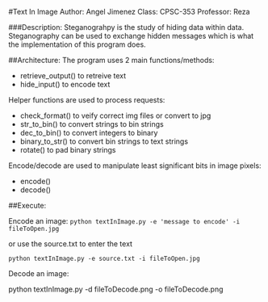#Text In Image
Author: Angel Jimenez
Class: CPSC-353
Professor: Reza

###Description: 
Steganograhpy is the study of hiding data within data. Steganography can be used to exchange hidden messages which is what the implementation of this program does. 

##Architecture:
The program uses 2 main functions/methods: 
* retrieve_output() to retreive text
* hide_input() to encode text

Helper functions are used to process requests:
* check_format() to veify correct img files or convert to jpg
* str_to_bin() to convert strings to bin strings
* dec_to_bin() to convert integers to binary
* binary_to_str() to convert bin strings to text strings
* rotate() to pad binary strings

Encode/decode are used to manipulate least significant bits in image pixels:
* encode()
* decode()

##Execute:

Encode an image:
`python textInImage.py -e 'message to encode' -i fileToOpen.jpg`

or use the source.txt to enter the text

`python textInImage.py -e source.txt -i fileToOpen.jpg`

Decode an image:

python textInImage.py -d fileToDecode.png -o fileToDecode.png
